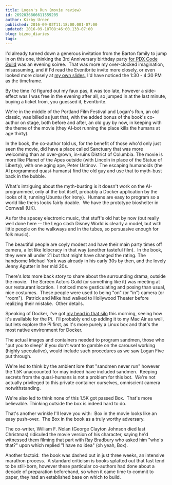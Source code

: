 ```yaml
---
title: Logan's Run (movie review)
id: 2692036866611559205
author: Kirby Urner
published: 2016-09-02T11:18:00.001-07:00
updated: 2016-09-18T08:46:00.133-07:00
blog: bizmo_diaries
tags: 
---
```


[](https://www.flickr.com/photos/kirbyurner/29121886170/in/dateposted-public/)

I'd already turned down a generous invitation from the Barton family to jump in on this one, thinking the 3rd Anniversary birthday party [for PDX Code Guild](http://controlroom.blogspot.com/2016/08/code-school-evening.html) was an evening soiree.  That was more my over-clocked imagination, misassuming, and if I'd read the Eventbrite invite more closely, or even looked more closely at [my own slides](https://flic.kr/p/LySA48), I'd have noticed the 1:30 - 4:30 PM as the timeframe.

By the time I'd figured out my faux pas, it was too late, however a side-effect was I was free in the evening after all, so jumped in at the last minute, buying a ticket from, you guessed it, Eventbrite.

We're in the middle of the Portland Film Festival and Logan's Run, an old classic, was billed as just that, with the added bonus of the book's co-author on stage, both before and after, an old guy by now, in keeping with the theme of the movie (they AI-bot running the place kills the humans at age thirty).

In the book, the co-author told us, for the benefit of those who'd only just seen the movie, did have a place called Sanctuary that was more welcoming than an over-grown, in-ruins District of Columbia. The movie is more like Planet of the Apes outside (with Lincoln in place of the Statue of Liberty), with one aging ape, Peter Ustinov.  The escaping humanoids (the AI programmed quasi-humans) find the old guy and use that to myth-bust back in the bubble.

What's intriguing about the myth-busting is it doesn't work on the AI-programmed, only at the bot itself, probably a Docker application by the looks of it, running Ubuntu (for irony).  Humans are easy to program so a world like theirs looks fairly doable.  We have the prototype bioshelter in Cornwall (UK).

As for the spacey electronic music, that stuff's old hat by now (but really well done here -- the Lego slash Disney World is clearly a model, but with little people on the walkways and in the tubes, so persuasive enough for folk music).

The beautiful people are coyly modest and have their main party times off camera, a lot like Idiocracy in that way (another tasteful film).  In the book, they were all under 21 but that might have changed the rating. The handsome Michael York was already in his early 30s by then, and the lovely Jenny Agutter in her mid 20s.

There's lots more back story to share about the surrounding drama, outside the movie.  The Screen Actors Guild (or something like it) was meeting at our restaurant location.  I noticed more gesticulating and posing than usual, nice costumes.  These people were used to being "on" (or "in") camera (or "room").  Patrick and Mike had walked to Hollywood Theater before realizing their mistake.  Other details.

Speaking of Docker, I've got [my head in that silo](http://worldgame.blogspot.com/2016/09/gateway-to-asia.html) this morning, seeing how it's available for the Pi.  I'll probably end up adding it to my Mac Air as well, but lets explore the Pi first, as it's more purely a Linux box and that's the most native environment for Docker.

The actual images and containers needed to program sandmen, those who "put you to sleep" if you don't want to gamble on the carousel working (highly speculative), would include such procedures as we saw Logan Five put through.

We're led to think by the ambient lore that "sandmen never run" however the 1.5K unaccounted for may indeed have included sandmen.  Keeping secrets from the quasi-humans is not a problem for this bot.  We're not actually privileged to this private container ourselves, omniscient camera notwithstanding.

We're also led to think none of this 1.5K got passed Box.  That's more believable. Thinking outside the box is indeed hard to do.

That's another wrinkle I'll leave you with:  Box in the movie looks like an easy push-over.  The Box in the book as a truly worthy adversary.

The co-writer, William F. Nolan (George Clayton Johnson died last Christmas) ridiculed the movie version of his character, saying he'd witnessed them filming that part with Ray Bradbury who asked him "who's that?" upon which replied "I have no idea" (oh yeah, Box).

Another factoid:  the book was dashed out in just three weeks, an intensive marathon process.  A standard criticism is books splatted out that fast tend to be still-born, however these particular co-authors had done about a decade of preparation beforehand, so when it came time to commit to paper, they had an established base on which to build.

[](https://www.flickr.com/photos/kirbyurner/29330230771/in/dateposted-public/)